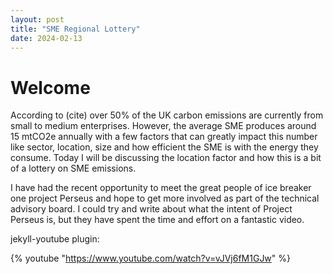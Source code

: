 ```yaml
---
layout: post
title: "SME Regional Lottery"
date: 2024-02-13
---
```


# Welcome

According to (cite) over 50% of the UK carbon emissions are currently from small to medium enterprises.  However, the average SME produces around 15 mtCO2e annually with a few factors that can greatly impact this number like sector, location, size and how efficient the SME is with the energy they consume.  Today I will be discussing the location factor and how this is a bit of a lottery on SME emissions.

I have had the recent opportunity to meet the great people of ice breaker one project Perseus and hope to get more involved as part of the technical advisory board.  I could try and write about what the intent of Project Perseus is, but they have spent the time and effort on a fantastic video.

jekyll-youtube plugin:

{% youtube "https://www.youtube.com/watch?v=vJVj6fM1GJw" %}

